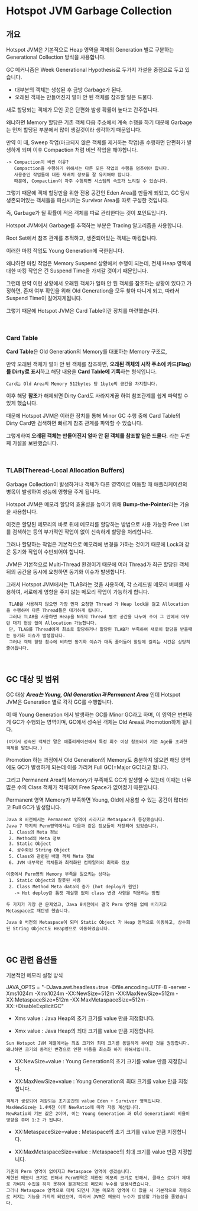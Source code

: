 # Hotspot JVM Garbage Collection

## 개요

Hotspot JVM은 기본적으로 Heap 영역을 객체의 Generation 별로 구분하는 Generational Collection 방식을 사용합니다.

GC 메커니즘은 Week Generational Hypothesis로 두가지 가설을 중점으로 두고 있습니다.
 - 대부분의 객체는 생성된 후 금방 Garbage가 된다.
 - 오래된 객체는 만들어진지 얼마 안 된 객체를 참조할 일은 드물다.

새로 할당되는 객체가 모인 곳은 단편화 발생 확률이 높다고 간주합니다.

왜냐하면 Memory 할당은 기존 객체 다음 주소에서 계속 수행을 하기 때문에 Garbage는 먼저 할당된 부분에서 많이 생길것이라 생각하기 때문입니다.

만약 이 때, Sweep 작업(마크되지 않은 객체를 제거하는 작업)을 수행하면 단편화가 발생하게 되며 이후 Compaction 처럼 비싼 작업을 해야합니다.
~~~
-> Compaction이 비싼 이유?
   Compaction을 수행하기 위해서는 다른 모든 작업의 수행을 멈추어야 합니다.
   사용중인 작업들에 대한 재배치 정보를 잘 유지해야 합니다.
   때문에, Compaction이 자주 수행되면 시스템의 속도가 느려질 수 있습니다.
~~~
그렇기 때문에 객체 할당만을 위한 전용 공간인 Eden Area를 만들게 되었고, GC 당시 생존되어있는 객체들을 피신시키는 Survivor Area를 따로 구성한 것입니다.

즉, Garbage가 될 확률이 적은 객체를 따로 관리한다는 것이 포인트입니다.

Hotspot JVM에서 Garbage를 추적하는 부분은 Tracing 알고리즘을 사용합니다.

Root Set에서 참조 관계를 추적하고, 생존되어있는 객체는 마킹합니다.

이러한 마킹 작업도 Young Generation에 국한됩니다.

왜냐하면 마킹 작업은 Memory Suspend 상황에서 수행이 되는데, 전체 Heap 영엑에 대한 마킹 작업은 긴 Suspend Time을 가져갈 것이기 때문입니다.

그런데 만약 이런 상황에서 오래된 객체가 얼마 안 된 객체를 참조하는 상황이 있다고 가정하면, 존재 여부 확인을 위해 Old Generation을 모두 찾아 다니게 되고, 따라서 Suspend Time이 길어지게됩니다.

그렇기 때문에 Hotspot JVM은 Card Table이란 장치를 마련했습니다.

<br>

### Card Table

**Card Table**은 Old Generation의 Memory를 대표하는 Memory 구조로,

만약 오래된 객체가 얼마 안 된 객체를 참조하면, **오래된 객체의 시작 주소에 카드(Flag)를 Dirty로 표시**하고 해당 내용을 **Card Table에 기록**하는 형식입니다.

~~~
Card는 Old Area의 Memory 512bytes 당 1byte의 공간을 차지합니다.
~~~

이후 해당 **참조**가 해제되면 Dirty Card도 사라지게끔 하여 참조관계를 쉽게 파악할 수 있게 했습니다.

때문에 Hotspot JVM은 이러한 장치를 통해 Minor GC 수행 중에 Card Table의 Dirty Card만 검색하면 빠르게 참조 관계를 파악할 수 있습니다.

그렇게하여 **오래된 객체는 만들어진지 얼마 안 된 객체를 참조할 일은 드물다.** 라는 두번째 가설을 보완했습니다.

<br>

### TLAB(Theread-Local Allocation Buffers)

Garbage Collection이 발생하거나 객체가 다른 영역이로 이동할 때 애플리케이션의 병목이 발생하여 성능에 영향을 주게 됩니다.

Hotspot JVM은 메모리 할당의 효율성을 높이기 위해 **Bump-the-Pointer**라는 기술을 사용합니다.

이것은 할당된 메모리의 바로 뒤에 메모리를 할당하는 방법으로 사용 가능한 Free List를 검색하는 등의 부가적인 작업이 없이 신속하게 할당을 처리합니다.

그러나 할당하는 작업은 기본적으로 메모리에 변경을 가하는 것이기 때문에 Lock과 같은 동기화 작업이 수반되어야 합니다.

JVM은 기본적으로 Multi-Thread 환경이기 때문에 여러 Thread가 최근 할당된 객체 뒤의 공간을 동시에 요청하면 동기화 이슈가 발생합니다.

그래서 Hotspot JVM에서는 TLAB라는 것을 사용하여, 각 스레드별 메모리 버퍼를 사용하여, 서로에게 영향을 주지 않는 메모리 작업이 가능하게 합니다.

~~~
 TLAB을 사용하지 않으면 가장 먼저 요청한 Thread 가 Heap lock을 걸고 Allocation을 수행하며 다른 Thread들은 대기하게 됩니다.
 그러나 TLAB을 사용하면 Heap을 N개의 Thread 별로 공간을 나누어 주어 그 안에서 아무런 대기 현상 없이 Allocation 가능합니다.
 단, TLAB를 Thread에게 최초로 할당하거나 할당된 TLAB가 부족하여 새로이 할당을 받을때 는 동기화 이슈가 발생합니다.
 그러나 객체 할당 횟수에 비하면 동기화 이슈가 대폭 줄어들어 할당에 걸리는 시간은 상당히 줄어듭니다.
~~~

<br>

## GC 대상 및 범위

GC 대상 ***Area는 Young, Old Generation과 Permanent Area*** 인데 Hotspot JVM은 Generation 별로 각각 GC를 수행합니다.

이 때 Young Generation 에서 발생하는 GC를 Minor GC라고 하며, 이 영역은 번번하게 GC가 수행되는 영역이며, GC에서 성숙된 객체는 Old Area로 Promotion하게 됩니다.
~~~
(여기서 성숙된 객체란 말은 애플리케이션에서 특정 회수 이상 참조되어 기준 Age를 초과한 객체를 말합니다.)
~~~

Promotion 하는 과정에서 Old Generation의 Memory도 충분하지 않으면 해당 영역에도 GC가 발생하게 되는데 이를 가리켜 Full GC(=Major GC)라고 합니다.

그리고 Permanent Area의 Memory가 부족해도 GC가 발생할 수 있는데 이때는 너무 많은 수의 Class 객체가 적재되어 Free Space가 없어졌기 때문입니다.

Permanent 영역 Memory가 부족하면 Young, Old에 사용할 수 있는 공간이 많더라고 Full GC가 발생합니다.

~~~
Java 8 버전에서는 Permanent 영역이 사라지고 Metaspace가 등장했습니다.
Java 7 까지의 Perm영역에서는 다음과 같은 정보들이 저장되어 있었습니다.
 1. Class의 Meta 정보
 2. Method의 Meta 정보
 3. Static Object
 4. 상수화된 String Object
 5. Class와 관련된 배열 객체 Meta 정보
 6. JVM 내부적인 객체들과 최적화된 컴파일러의 최적화 정보
 
이중에서 Perm영의 Memory 부족을 일으키는 상대는
 1. Static Object의 잘못된 사용
 2. Class Method Meta data의 증가 (hot deploy가 원인)
   -> Hot deploy란 톰캣 재실행 없이 class 변경 사항을 적용하는 방법
   
두 가지가 가장 큰 문제였고, Java 8버전에서 결국 Perm 영역을 없애 버리기고 Metaspace로 재탄생 했습니다.

Java 8 버전의 Metaspace이 되며 Static Object 가 Heap 영역으로 이동하고, 상수회된 String Object도 Heap영으로 이동하였습니다.
~~~

<br>

## GC 관련 옵션들

기본적인 메모리 설정 방식

JAVA_OPTS = "-DJava.awt.headless=true -Dfile.encoding=UTF-8 -server -Xms1024m -Xmx1024m -XX:NewSize=512m -XX:MaxNewSize=512m -XX:MetaspaceSize=512m -XX:MaxMetaspaceSize=512m -XX:+DisableExplicitGC"

- Xms value : Java Heap의 초기 크기를 value 만큼 지정합니다.
 
- Xmx value : Java Heap의 최대 크기를 value 만큼 지정합니다.
~~~
Sun Hotspot JVM 계열에서는 최초 크기와 최대 크기를 동일하게 부여할 것을 권장합니다.
왜냐하면 크기의 동적인 변경으로 인한 비용을 최소화 하기 위해서입니다.
~~~
 
- XX:NewSize=value : Young Generation의 초기 크기를 value 만큼 지정합니다.
 
- XX:MaxNewSize=value : Young Generation의 최대 크기를 value 만큼 지정합니다.
~~~
객체가 생성되어 저장되는 초기공간의 value Eden + Survivor 영역입니다.
MaxNewSize는 1.4버전 이후 NewRatio에 따라 자동 계산됩니다.
NewRatio의 기본 값은 2이며, 이는 Young Generation 과 Old Generation의 비율이 영향을 주며 1:2 가 됩니다.
~~~
 
- XX:MetaspaceSize=value : Metaspace의 초기 크기를 value 만큼 지정합니다.
 
- XX:MaxMetaspaceSize=value : Metaspace의 최대 크기를 value 만큼 지정합니다.
~~~
기존의 Perm 영역이 없어지고 Metaspace 영역이 생겼습니다.
제한된 메모리 크기로 인해서 Perm영역은 제한된 메모리 크기로 인해서, 클래스 로더가 제대로 가비지 수집을 하지 못하여 결과적으로 메모리 누수를 발생시켰습니다.
그러나 Metaspace 영역으로 대체 되면서 기본 메모리 영역이 다 찼을 시 기본적으로 자동으로 커지는 기능을 가지게 되었으며, 따라서 JVM은 메모리 누수가 발생할 가능성을 줄였습니다.
~~~

